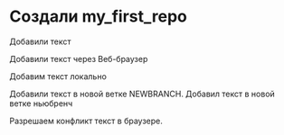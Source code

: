 ﻿#  Создали my_first_repo

Добавили текст

Добавили текст через Веб-браузер

Добавим текст локально

Добавили текст в новой ветке NEWBRANCH.
Добавил текст в новой ветке ньюбренч

Разрешаем конфликт текст в браузере.
